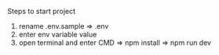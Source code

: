 Steps to start project
1. rename .env.sample => .env
2. enter env variable value
3. open terminal and  enter CMD
   => npm install
   => npm run dev
